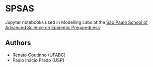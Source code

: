 # SPSAS
Jupyter notebooks  used in Modelling Labs at the [São Paulo School of Advanced Science on  Epidemic Preparedness](https://sites.usp.br/epischool/en/)

## Authors
* Renato Coutinho (UFABC)
*  Paulo Inácio Prado (USP)

